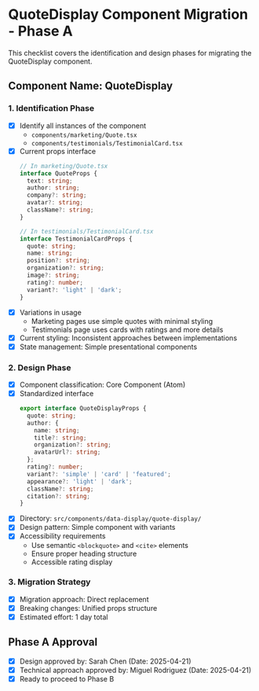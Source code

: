 # QuoteDisplay Component Migration - Phase A

This checklist covers the identification and design phases for migrating the QuoteDisplay component.

## Component Name: QuoteDisplay

### 1. Identification Phase

- [x] Identify all instances of the component
  - `components/marketing/Quote.tsx`
  - `components/testimonials/TestimonialCard.tsx`
- [x] Current props interface
  ```typescript
  // In marketing/Quote.tsx
  interface QuoteProps {
    text: string;
    author: string;
    company?: string;
    avatar?: string;
    className?: string;
  }
  
  // In testimonials/TestimonialCard.tsx
  interface TestimonialCardProps {
    quote: string;
    name: string;
    position?: string;
    organization?: string;
    image?: string;
    rating?: number;
    variant?: 'light' | 'dark';
  }
  ```
- [x] Variations in usage
  - Marketing pages use simple quotes with minimal styling
  - Testimonials page uses cards with ratings and more details
- [x] Current styling: Inconsistent approaches between implementations
- [x] State management: Simple presentational components

### 2. Design Phase

- [x] Component classification: Core Component (Atom)
- [x] Standardized interface
  ```typescript
  export interface QuoteDisplayProps {
    quote: string;
    author: {
      name: string;
      title?: string;
      organization?: string;
      avatarUrl?: string;
    };
    rating?: number;
    variant?: 'simple' | 'card' | 'featured';
    appearance?: 'light' | 'dark';
    className?: string;
    citation?: string;
  }
  ```
- [x] Directory: `src/components/data-display/quote-display/`
- [x] Design pattern: Simple component with variants
- [x] Accessibility requirements
  - Use semantic `<blockquote>` and `<cite>` elements
  - Ensure proper heading structure
  - Accessible rating display

### 3. Migration Strategy

- [x] Migration approach: Direct replacement
- [x] Breaking changes: Unified props structure
- [x] Estimated effort: 1 day total

## Phase A Approval

- [x] Design approved by: Sarah Chen (Date: 2025-04-21)
- [x] Technical approach approved by: Miguel Rodriguez (Date: 2025-04-21)
- [x] Ready to proceed to Phase B